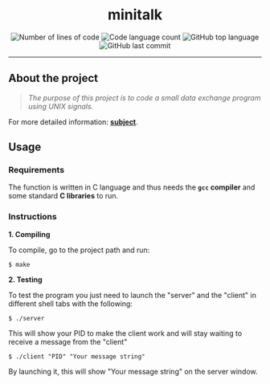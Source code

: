 <h1 align="center">
  minitalk
</h1>

<p align="center">
	<img alt="Number of lines of code" src="https://img.shields.io/tokei/lines/github/LineGM/minitalk?color=critical"/>
	<img alt="Code language count" src="https://img.shields.io/github/languages/count/LineGM/minitalk?color=yellow"/>
	<img alt="GitHub top language" src="https://img.shields.io/github/languages/top/LineGM/minitalk?color=blue"/>
	<img alt="GitHub last commit" src="https://img.shields.io/github/last-commit/LineGM/minitalk?color=green"/>
</p>

---

## About the project

> _The purpose of this project is to code a small data exchange program using
UNIX signals._

For more detailed information: [**subject**](https://github.com/LineGM/minitalk/blob/main/minitalk_en.pdf).

## Usage

### Requirements

The function is written in C language and thus needs the **`gcc` compiler** and some standard **C libraries** to run.

### Instructions

**1. Compiling**

To compile, go to the project path and run:

```shell
$ make
```

**2. Testing**

To test the program you just need to launch the "server" and the "client" in different shell tabs with the following:

```shell
$ ./server
```

This will show your PID to make the client work and will stay waiting to receive a message from the "client"

```shell
$ ./client "PID" "Your message string"
```

By launching it, this will show "Your message string" on the server window.
